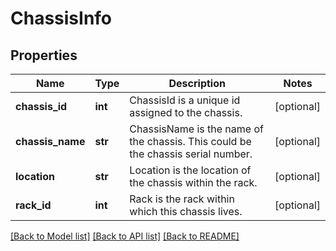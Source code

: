 # ChassisInfo

## Properties
Name | Type | Description | Notes
------------ | ------------- | ------------- | -------------
**chassis_id** | **int** | ChassisId is a unique id assigned to the chassis. | [optional] 
**chassis_name** | **str** | ChassisName is the name of the chassis. This could be the chassis serial number. | [optional] 
**location** | **str** | Location is the location of the chassis within the rack. | [optional] 
**rack_id** | **int** | Rack is the rack within which this chassis lives. | [optional] 

[[Back to Model list]](../README.md#documentation-for-models) [[Back to API list]](../README.md#documentation-for-api-endpoints) [[Back to README]](../README.md)



